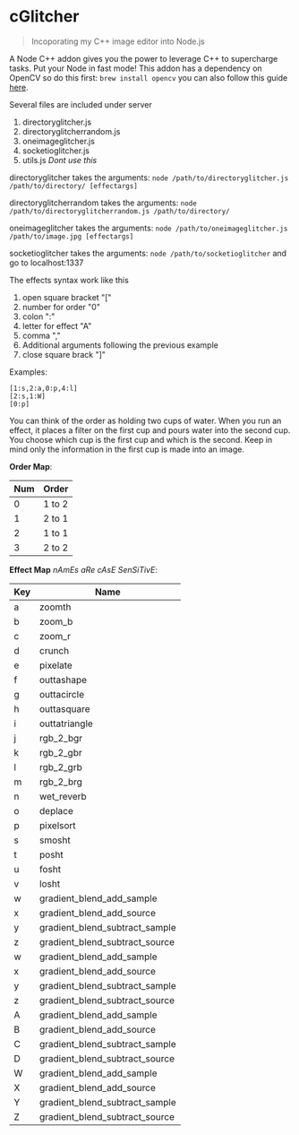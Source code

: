 cGlitcher
======

> Incoporating my C++ image editor into Node.js

A Node C++ addon gives you the power to leverage C++ to supercharge tasks. Put your Node in fast mode!
This addon has a dependency on OpenCV so do this first: `brew install opencv`
you can also follow this guide [here](https://jjyap.wordpress.com/2014/05/24/installing-opencv-2-4-9-on-mac-osx-with-python-support/).


Several files are included under server

1. directoryglitcher.js
2. directoryglitcherrandom.js
3. oneimageglitcher.js
4. socketioglitcher.js
5. utils.js _Dont use this_


directoryglitcher takes the arguments: `node /path/to/directoryglitcher.js /path/to/directory/ [effectargs]`

directoryglitcherrandom takes the arguments: `node /path/to/directoryglitcherrandom.js /path/to/directory/`

oneimageglitcher takes the arguments: `node /path/to/oneimageglitcher.js /path/to/image.jpg [effectargs]`

socketioglitcher takes the arguments: `node /path/to/socketioglitcher` and go to localhost:1337


The effects syntax work like this

1. open square bracket   "["
  1.  number for order   "0"
  2.  colon              ":"
  3.  letter for effect  "A"
   1. comma             ","
   2. Additional arguments following the previous example
2. close square brack    "]"

Examples:

    [1:s,2:a,0:p,4:l]
    [2:s,1:W]
    [0:p]

You can think of the order as holding two cups of water.
When you run an effect, it places a filter on the first cup
and pours water into the second cup. You choose which cup is
the first cup and which is the second. Keep in mind only the
information in the first cup is made into an image.


**Order Map**:

Num | Order 
--- | --- 
0   | 1 to 2
1   | 2 to 1
2   | 1 to 1
3   | 2 to 2


**Effect Map** _nAmEs aRe cAsE SenSiTivE_:

Key | Name 
--- | --- 
a   | zoomth 
b   | zoom_b 
c   | zoom_r 
d   | crunch 
e   | pixelate 
f   | outtashape 
g   | outtacircle
h   | outtasquare 
i   | outtatriangle 
j   | rgb_2_bgr
k   | rgb_2_gbr
l   | rgb_2_grb
m   | rgb_2_brg
n   | wet_reverb
o   | deplace
p   | pixelsort
s   | smosht
t   | posht
u   | fosht
v   | losht
w   | gradient_blend_add_sample
x   | gradient_blend_add_source
y   | gradient_blend_subtract_sample
z   | gradient_blend_subtract_source
w   | gradient_blend_add_sample
x   | gradient_blend_add_source
y   | gradient_blend_subtract_sample
z   | gradient_blend_subtract_source
A   | gradient_blend_add_sample
B   | gradient_blend_add_source
C   | gradient_blend_subtract_sample
D   | gradient_blend_subtract_source
W   | gradient_blend_add_sample
X   | gradient_blend_add_source
Y   | gradient_blend_subtract_sample
Z   | gradient_blend_subtract_source

